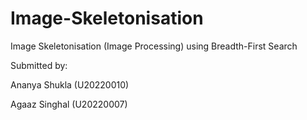 # Image-Skeletonisation
Image Skeletonisation (Image Processing) using Breadth-First Search

Submitted by:

  Ananya Shukla (U20220010)
  
  Agaaz Singhal (U20220007)

